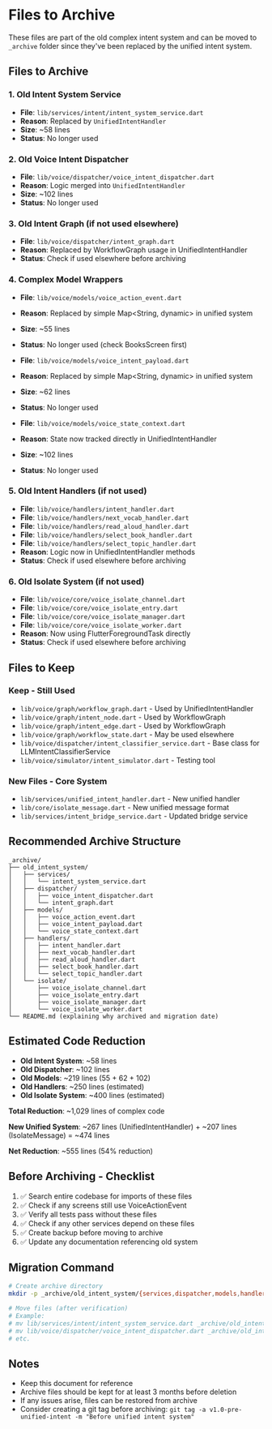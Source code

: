 # Files to Archive

These files are part of the old complex intent system and can be moved to `_archive` folder since they've been replaced by the unified intent system.

## Files to Archive

### 1. Old Intent System Service
- **File**: `lib/services/intent/intent_system_service.dart`
- **Reason**: Replaced by `UnifiedIntentHandler`
- **Size**: ~58 lines
- **Status**: No longer used

### 2. Old Voice Intent Dispatcher
- **File**: `lib/voice/dispatcher/voice_intent_dispatcher.dart`
- **Reason**: Logic merged into `UnifiedIntentHandler`
- **Size**: ~102 lines
- **Status**: No longer used

### 3. Old Intent Graph (if not used elsewhere)
- **File**: `lib/voice/dispatcher/intent_graph.dart`
- **Reason**: Replaced by WorkflowGraph usage in UnifiedIntentHandler
- **Status**: Check if used elsewhere before archiving

### 4. Complex Model Wrappers
- **File**: `lib/voice/models/voice_action_event.dart`
- **Reason**: Replaced by simple Map<String, dynamic> in unified system
- **Size**: ~55 lines
- **Status**: No longer used (check BooksScreen first)

- **File**: `lib/voice/models/voice_intent_payload.dart`
- **Reason**: Replaced by simple Map<String, dynamic> in unified system
- **Size**: ~62 lines
- **Status**: No longer used

- **File**: `lib/voice/models/voice_state_context.dart`
- **Reason**: State now tracked directly in UnifiedIntentHandler
- **Size**: ~102 lines
- **Status**: No longer used

### 5. Old Intent Handlers (if not used)
- **File**: `lib/voice/handlers/intent_handler.dart`
- **File**: `lib/voice/handlers/next_vocab_handler.dart`
- **File**: `lib/voice/handlers/read_aloud_handler.dart`
- **File**: `lib/voice/handlers/select_book_handler.dart`
- **File**: `lib/voice/handlers/select_topic_handler.dart`
- **Reason**: Logic now in UnifiedIntentHandler methods
- **Status**: Check if used elsewhere before archiving

### 6. Old Isolate System (if not used)
- **File**: `lib/voice/core/voice_isolate_channel.dart`
- **File**: `lib/voice/core/voice_isolate_entry.dart`
- **File**: `lib/voice/core/voice_isolate_manager.dart`
- **File**: `lib/voice/core/voice_isolate_worker.dart`
- **Reason**: Now using FlutterForegroundTask directly
- **Status**: Check if used elsewhere before archiving

## Files to Keep

### Keep - Still Used
- `lib/voice/graph/workflow_graph.dart` - Used by UnifiedIntentHandler
- `lib/voice/graph/intent_node.dart` - Used by WorkflowGraph
- `lib/voice/graph/intent_edge.dart` - Used by WorkflowGraph
- `lib/voice/graph/workflow_state.dart` - May be used elsewhere
- `lib/voice/dispatcher/intent_classifier_service.dart` - Base class for LLMIntentClassifierService
- `lib/voice/simulator/intent_simulator.dart` - Testing tool

### New Files - Core System
- `lib/services/unified_intent_handler.dart` - New unified handler
- `lib/core/isolate_message.dart` - New unified message format
- `lib/services/intent_bridge_service.dart` - Updated bridge service

## Recommended Archive Structure

```
_archive/
├── old_intent_system/
│   ├── services/
│   │   └── intent_system_service.dart
│   ├── dispatcher/
│   │   ├── voice_intent_dispatcher.dart
│   │   └── intent_graph.dart
│   ├── models/
│   │   ├── voice_action_event.dart
│   │   ├── voice_intent_payload.dart
│   │   └── voice_state_context.dart
│   ├── handlers/
│   │   ├── intent_handler.dart
│   │   ├── next_vocab_handler.dart
│   │   ├── read_aloud_handler.dart
│   │   ├── select_book_handler.dart
│   │   └── select_topic_handler.dart
│   └── isolate/
│       ├── voice_isolate_channel.dart
│       ├── voice_isolate_entry.dart
│       ├── voice_isolate_manager.dart
│       └── voice_isolate_worker.dart
└── README.md (explaining why archived and migration date)
```

## Estimated Code Reduction

- **Old Intent System**: ~58 lines
- **Old Dispatcher**: ~102 lines
- **Old Models**: ~219 lines (55 + 62 + 102)
- **Old Handlers**: ~250 lines (estimated)
- **Old Isolate System**: ~400 lines (estimated)

**Total Reduction**: ~1,029 lines of complex code

**New Unified System**: ~267 lines (UnifiedIntentHandler) + ~207 lines (IsolateMessage) = ~474 lines

**Net Reduction**: ~555 lines (54% reduction)

## Before Archiving - Checklist

1. ✅ Search entire codebase for imports of these files
2. ✅ Check if any screens still use VoiceActionEvent
3. ✅ Verify all tests pass without these files
4. ✅ Check if any other services depend on these files
5. ✅ Create backup before moving to archive
6. ✅ Update any documentation referencing old system

## Migration Command

```bash
# Create archive directory
mkdir -p _archive/old_intent_system/{services,dispatcher,models,handlers,isolate}

# Move files (after verification)
# Example:
# mv lib/services/intent/intent_system_service.dart _archive/old_intent_system/services/
# mv lib/voice/dispatcher/voice_intent_dispatcher.dart _archive/old_intent_system/dispatcher/
# etc.
```

## Notes

- Keep this document for reference
- Archive files should be kept for at least 3 months before deletion
- If any issues arise, files can be restored from archive
- Consider creating a git tag before archiving: `git tag -a v1.0-pre-unified-intent -m "Before unified intent system"`